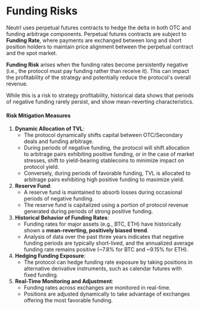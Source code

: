 # Funding Risks

Neutrl uses perpetual futures contracts to hedge the delta in both OTC and funding arbitrage components. Perpetual futures contracts are subject to **Funding Rate**, where payments are exchanged between long and short position holders to maintain price alignment between the perpetual contract and the spot market.

**Funding Risk** arises when the funding rates become persistently negative (i.e., the protocol must pay funding rather than receive it). This can impact the profitability of the strategy and potentially reduce the protocol's overall revenue.

While this is a risk to strategy profitability, historical data shows that periods of negative funding rarely persist, and show mean-reverting characteristics.

#### **Risk Mitigation Measures**

1. **Dynamic Allocation of TVL**:
   * The protocol dynamically shifts capital between OTC/Secondary deals and funding arbitrage.
   * During periods of negative funding, the protocol will shift allocation to arbitrage pairs exhibiting positive funding, or in the case of market stresses, shift to yield-bearing stablecoins to minimize impact on protocol yield.
   * Conversely, during periods of favorable funding, TVL is allocated to arbitrage pairs exhibiting high positive funding to maximize yield.
2. **Reserve Fund**:
   * A reserve fund is maintained to absorb losses during occasional periods of negative funding.
   * The reserve fund is capitalized using a portion of protocol revenue generated during periods of strong positive funding.
3. **Historical Behavior of Funding Rates**:
   * Funding rates for major assets (e.g., BTC, ETH) have historically shown a **mean-reverting, positively biased trend**.
   * Analysis of data over the past three years indicates that negative funding periods are typically short-lived, and the annualized average funding rate remains positive (\~7.8% for BTC and \~9.15% for ETH).
4. **Hedging Funding Exposure**:
   * The protocol can hedge funding rate exposure by taking positions in alternative derivative instruments, such as calendar futures with fixed funding.
5. **Real-Time Monitoring and Adjustment**:
   * Funding rates across exchanges are monitored in real-time.
   * Positions are adjusted dynamically to take advantage of exchanges offering the most favorable funding.
